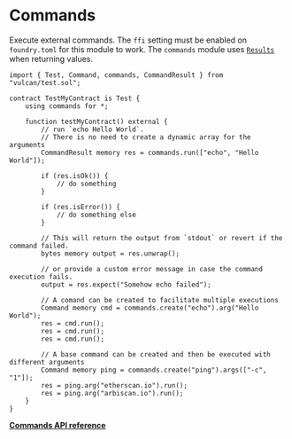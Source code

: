 # Commands

Execute external commands. The `ffi` setting must be enabled on `foundry.toml` for this module to
work. The `commands` module uses [`Results`](./results.md) when returning values.

```solidity
import { Test, Command, commands, CommandResult } from "vulcan/test.sol";

contract TestMyContract is Test {
    using commands for *;

    function testMyContract() external {
        // run `echo Hello World`.
        // There is no need to create a dynamic array for the arguments
        CommandResult memory res = commands.run(["echo", "Hello World"]);

        if (res.isOk()) {
            // do something
        }

        if (res.isError()) {
            // do something else
        }

        // This will return the output from `stdout` or revert if the command failed.
        bytes memory output = res.unwrap();

        // or provide a custom error message in case the command execution fails.
        output = res.expect("Somehow echo failed");

        // A comand can be created to facilitate multiple executions
        Command memory cmd = commands.create("echo").arg("Hello World");
        res = cmd.run();
        res = cmd.run();
        res = cmd.run();

        // A base command can be created and then be executed with different arguments
        Command memory ping = commands.create("ping").args(["-c", "1"]);
        res = ping.arg("etherscan.io").run();
        res = ping.arg("arbiscan.io").run();
    }
}
```
[**Commands API reference**](../reference/modules/commands.md)
